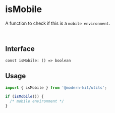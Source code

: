 # isMobile

A function to check if this is a `mobile environment`.


<br />

## Interface
```tsx
const isMobile: () => boolean
```

## Usage
```ts
import { isMobile } from '@modern-kit/utils';

if (isMobile()) {
  /* mobile environment */
}
```